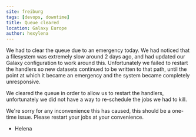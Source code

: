 ```yaml
---
site: freiburg
tags: [devops, downtime]
title: Queue cleared
location: Galaxy Europe
author: hexylena
---
```


We had to clear the queue due to an emergency today. We had noticed that a
filesystem was extremely slow around 2 days ago, and had updated our Galaxy
configuration to work around this. Unfortunately we failed to restart the
handlers so new datasets continued to be written to that path, until the point
at which it became an emergency and the system became completely unresponsive.

We cleared the queue in order to allow us to restart the handlers,
unfortunately we did not have a way to re-schedule the jobs we had to kill.

We're sorry for any inconvenience this has caused, this should be a one-time
issue. Please restart your jobs at your convenience.

- Helena
